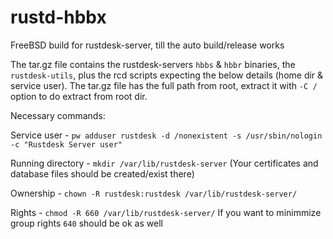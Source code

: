 # rustd-hbbx
FreeBSD build for rustdesk-server, till the auto build/release works

The tar.gz file contains the rustdesk-servers `hbbs` & `hbbr` binaries, the `rustdesk-utils`, plus the rcd scripts expecting the below details (home dir & service user). The tar.gz file has the full path from root, extract it with `-C /` option to do extract from root dir. 

Necessary commands:

Service user - `pw adduser rustdesk -d /nonexistent -s /usr/sbin/nologin -c "Rustdesk Server user"`

Running directory - `mkdir /var/lib/rustdesk-server` (Your certificates and database files should be created/exist there)

Ownership - `chown -R rustdesk:rustdesk /var/lib/rustdesk-server/`  

Rights - `chmod -R 660 /var/lib/rustdesk-server/` If you want to minimmize group rights `640` should be ok as well
